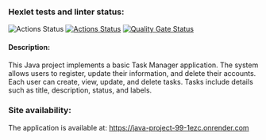 ### Hexlet tests and linter status:
![Actions Status](https://github.com/AdalyatNazirov/java-project-99/actions/workflows/build.yml/badge.svg) [![Actions Status](https://github.com/AdalyatNazirov/java-project-99/actions/workflows/hexlet-check.yml/badge.svg)](https://github.com/AdalyatNazirov/java-project-99/actions) [![Quality Gate Status](https://sonarcloud.io/api/project_badges/measure?project=AdalyatNazirov_java-project-72&metric=alert_status)](https://sonarcloud.io/summary/new_code?id=AdalyatNazirov_java-project-72)

#### Description:
This Java project implements a basic Task Manager application. The system allows users to register, update their information, and delete their accounts. Each user can create, view, update, and delete tasks. Tasks include details such as title, description, status, and labels.

### Site availability:
The application is available at: https://java-project-99-1ezc.onrender.com
